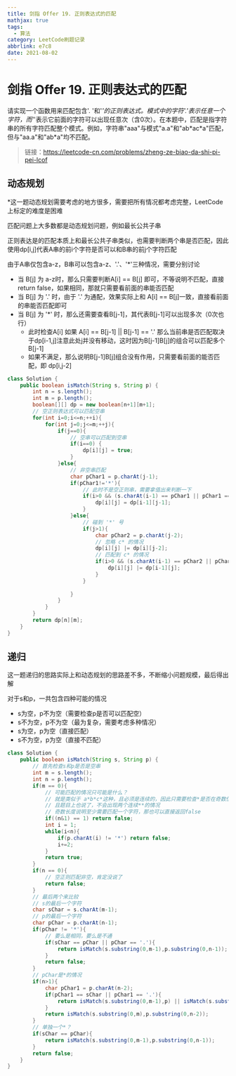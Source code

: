 ```yaml
---
title: 剑指 Offer 19. 正则表达式的匹配
mathjax: true
tags:
  - 算法
category: LeetCode刷题记录
abbrlink: e7c8
date: 2021-08-02
---
```

# 剑指 Offer 19. 正则表达式的匹配

请实现一个函数用来匹配包含'. '和'*'的正则表达式。模式中的字符'.'表示任意一个字符，而'*'表示它前面的字符可以出现任意次（含0次）。在本题中，匹配是指字符串的所有字符匹配整个模式。例如，字符串"aaa"与模式"a.a"和"ab\*ac\*a"匹配，但与"aa.a"和"ab*a"均不匹配。

> 链接：https://leetcode-cn.com/problems/zheng-ze-biao-da-shi-pi-pei-lcof

<!-- more -->

## 动态规划

*这一题动态规划需要考虑的地方很多，需要把所有情况都考虑完整，LeetCode上标定的难度是困难

匹配问题上大多数都是动态规划问题，例如最长公共子串

正则表达是的匹配本质上和最长公共子串类似，也需要判断两个串是否匹配，因此使用dp[i,j]代表A串的前i个字符是否可以和B串的前j个字符匹配

由于A串仅包含a-z，B串可以包含a-z、'.'、'*'三种情况，需要分别讨论

- 当 B[j]  为 a-z时，那么只需要判断A[i] == B[j] 即可，不等说明不匹配，直接return false，如果相同，那就只需要看前面的串能否匹配
- 当 B[j] 为 '.' 时，由于 '.' 为通配，效果实际上和 A[i] == B[j]一致，直接看前面的串能否匹配即可
- 当 B[j] 为 '*' 时，那么还需要查看B[j-1]，其代表B[j-1]可以出现多次（0次也行）
  - 此时检查A[i] 如果 A[i] == B[j-1] || B[j-1] == '.' 那么当前串是否匹配取决于dp[i-1,j]注意此处j并没有移动，这时因为B[j-1]B[j]的组合可以匹配多个B[j-1]
  - 如果不满足，那么说明B[j-1]B[j]组合没有作用，只需要看前面的能否匹配，即 dp[i,j-2]

```java
class Solution {
    public boolean isMatch(String s, String p) {
        int n = s.length();
        int m = p.length();
        boolean[][] dp = new boolean[n+1][m+1];
        // 空正则表达式可以匹配空串
        for(int i=0;i<=n;++i){
            for(int j=0;j<=m;++j){
                if(j==0){
                    // 空串可以匹配到空串
                    if(i==0) {
                        dp[i][j] = true;
                    }
                }else{
                  	// 非空串匹配
                    char pChar1 = p.charAt(j-1);
                    if(pChar1!='*'){
                        // 此时不是空正则串，需要拿值出来判断一下
                        if(i>0 && (s.charAt(i-1) == pChar1 || pChar1 == '.')){
                            dp[i][j] = dp[i-1][j-1];
                        }
                    }else{
                        // 碰到 '*' 号
                        if(j>1){
                            char pChar2 = p.charAt(j-2);
                          	// 忽略 c* 的情况
                            dp[i][j] |= dp[i][j-2];
                          	// 匹配到 c* 的情况
                            if(i>0 && (s.charAt(i-1) == pChar2 || pChar2 == '.')){
                                dp[i][j] |= dp[i-1][j];
                            }
                        }
                        
                    }
                }
            }
        }
        return dp[n][m];
    }
}
```



## 递归

这一题递归的思路实际上和动态规划的思路差不多，不断缩小问题规模，最后得出解

对于s和p，一共包含四种可能的情况

- s为空，p不为空（需要检查p是否可以匹配空）
- s不为空，p不为空（最为复杂，需要考虑多种情况）
- s为空，p为空（直接匹配）
- s不为空，p为空（直接不匹配）

```java
class Solution {
    public boolean isMatch(String s, String p) {
        // 首先检查s和p是否是空串
        int m = s.length();
        int n = p.length();
        if(m == 0){
            // 可能匹配的情况只可能是什么？
            // 就是类似于 a*b*c*这种，且必须是连续的，因此只需要检查*是否在奇数位置上即可
            // 且题目上也说了，不会出现两个连续**的情况
            // 奇数长度说明至少需要匹配一个字符，那也可以直接返回false
            if((n&1) == 1) return false;
            int i = 1;
            while(i<n){
                if(p.charAt(i) != '*') return false;
                i+=2;
            }
            return true;
        }
        if(n == 0){
            // 空正则匹配非空，肯定没说了
            return false;
        }
        // 最后两个来比较
        // s的最后一个字符
        char sChar = s.charAt(m-1);
        // p的最后一个字符
        char pChar = p.charAt(n-1);
        if(pChar != '*'){
            // 要么是相同，要么是不通
            if(sChar == pChar || pChar == '.'){
                return isMatch(s.substring(0,m-1),p.substring(0,n-1));
            }
            return false;
        }
        // pChar是*的情况
        if(n>1){
            char pChar1 = p.charAt(n-2);
            if(pChar1 == sChar || pChar1 == '.'){
                return isMatch(s.substring(0,m-1),p) || isMatch(s.substring(0,m),p.substring(0,n-2));
            }
            return isMatch(s.substring(0,m),p.substring(0,n-2));
        }
        // 单独一个*？
        if(sChar == pChar){
            return isMatch(s.substring(0,m-1),p.substring(0,n-1));
        }
        return false;
    }
}
```

